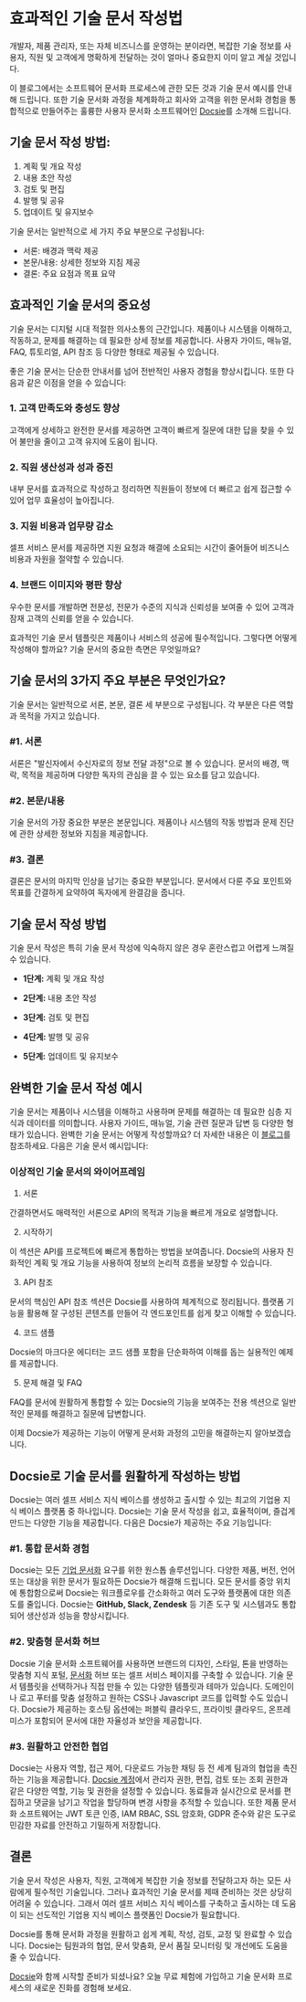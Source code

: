 # 효과적인 기술 문서 작성법

개발자, 제품 관리자, 또는 자체 비즈니스를 운영하는 분이라면, 복잡한 기술 정보를 사용자, 직원 및 고객에게 명확하게 전달하는 것이 얼마나 중요한지 이미 알고 계실 것입니다.

이 블로그에서는 소프트웨어 문서화 프로세스에 관한 모든 것과 기술 문서 예시를 안내해 드립니다. 또한 기술 문서화 과정을 체계화하고 회사와 고객을 위한 문서화 경험을 통합적으로 만들어주는 훌륭한 사용자 문서화 소프트웨어인 [Docsie](https://www.docsie.io/)를 소개해 드립니다.

## 기술 문서 작성 방법:

1. 계획 및 개요 작성
2. 내용 초안 작성
3. 검토 및 편집
4. 발행 및 공유
5. 업데이트 및 유지보수

기술 문서는 일반적으로 세 가지 주요 부분으로 구성됩니다:
- 서론: 배경과 맥락 제공
- 본문/내용: 상세한 정보와 지침 제공
- 결론: 주요 요점과 목표 요약

## 효과적인 기술 문서의 중요성

기술 문서는 디지털 시대 적절한 의사소통의 근간입니다. 제품이나 시스템을 이해하고, 작동하고, 문제를 해결하는 데 필요한 상세 정보를 제공합니다. 사용자 가이드, 매뉴얼, FAQ, 튜토리얼, API 참조 등 다양한 형태로 제공될 수 있습니다.

좋은 기술 문서는 단순한 안내서를 넘어 전반적인 사용자 경험을 향상시킵니다. 또한 다음과 같은 이점을 얻을 수 있습니다:

### 1. 고객 만족도와 충성도 향상

고객에게 상세하고 완전한 문서를 제공하면 고객이 빠르게 질문에 대한 답을 찾을 수 있어 불만을 줄이고 고객 유지에 도움이 됩니다.

### 2. 직원 생산성과 성과 증진

내부 문서를 효과적으로 작성하고 정리하면 직원들이 정보에 더 빠르고 쉽게 접근할 수 있어 업무 효율성이 높아집니다.

### 3. 지원 비용과 업무량 감소

셀프 서비스 문서를 제공하면 지원 요청과 해결에 소요되는 시간이 줄어들어 비즈니스 비용과 자원을 절약할 수 있습니다.

### 4. 브랜드 이미지와 평판 향상

우수한 문서를 개발하면 전문성, 전문가 수준의 지식과 신뢰성을 보여줄 수 있어 고객과 잠재 고객의 신뢰를 얻을 수 있습니다.

효과적인 기술 문서 템플릿은 제품이나 서비스의 성공에 필수적입니다. 그렇다면 어떻게 작성해야 할까요? 기술 문서의 중요한 측면은 무엇일까요?

## 기술 문서의 3가지 주요 부분은 무엇인가요?

기술 문서는 일반적으로 서론, 본문, 결론 세 부분으로 구성됩니다. 각 부분은 다른 역할과 목적을 가지고 있습니다.

### #1. 서론

서론은 "발신자에서 수신자로의 정보 전달 과정"으로 볼 수 있습니다. 문서의 배경, 맥락, 목적을 제공하며 다양한 독자의 관심을 끌 수 있는 요소를 담고 있습니다.

### #2. 본문/내용

기술 문서의 가장 중요한 부분은 본문입니다. 제품이나 시스템의 작동 방법과 문제 진단에 관한 상세한 정보와 지침을 제공합니다.

### #3. 결론

결론은 문서의 마지막 인상을 남기는 중요한 부분입니다. 문서에서 다룬 주요 포인트와 목표를 간결하게 요약하여 독자에게 완결감을 줍니다.

## 기술 문서 작성 방법

기술 문서 작성은 특히 기술 문서 작성에 익숙하지 않은 경우 혼란스럽고 어렵게 느껴질 수 있습니다.

-   **1단계:** 계획 및 개요 작성
    
-   **2단계:** 내용 초안 작성
    
-   **3단계:** 검토 및 편집
    
-   **4단계:** 발행 및 공유
    
-   **5단계:** 업데이트 및 유지보수
    

## 완벽한 기술 문서 작성 예시

기술 문서는 제품이나 시스템을 이해하고 사용하며 문제를 해결하는 데 필요한 심층 지식과 데이터를 의미합니다. 사용자 가이드, 매뉴얼, 기술 관련 질문과 답변 등 다양한 형태가 있습니다. 완벽한 기술 문서는 어떻게 작성할까요? 더 자세한 내용은 이 [블로그](https://www.docsie.io/blog/articles/how-to-write-clear-concise-user-manual-instructions/)를 참조하세요. 다음은 기술 문서 예시입니다:

### 이상적인 기술 문서의 와이어프레임

1. 서론

간결하면서도 매력적인 서론으로 API의 목적과 기능을 빠르게 개요로 설명합니다.

2. 시작하기

이 섹션은 API를 프로젝트에 빠르게 통합하는 방법을 보여줍니다. Docsie의 사용자 친화적인 계획 및 개요 기능을 사용하여 정보의 논리적 흐름을 보장할 수 있습니다.

3. API 참조

문서의 핵심인 API 참조 섹션은 Docsie를 사용하여 체계적으로 정리됩니다. 플랫폼 기능을 활용해 잘 구성된 콘텐츠를 만들어 각 엔드포인트를 쉽게 찾고 이해할 수 있습니다.

4. 코드 샘플

Docsie의 마크다운 에디터는 코드 샘플 포함을 단순화하여 이해를 돕는 실용적인 예제를 제공합니다.

5. 문제 해결 및 FAQ

FAQ를 문서에 원활하게 통합할 수 있는 Docsie의 기능을 보여주는 전용 섹션으로 일반적인 문제를 해결하고 질문에 답변합니다.

이제 Docsie가 제공하는 기능이 어떻게 문서화 과정의 고민을 해결하는지 알아보겠습니다.

## Docsie로 기술 문서를 원활하게 작성하는 방법

Docsie는 여러 셀프 서비스 지식 베이스를 생성하고 출시할 수 있는 최고의 기업용 지식 베이스 플랫폼 중 하나입니다. Docsie는 기술 문서 작성을 쉽고, 효율적이며, 즐겁게 만드는 다양한 기능을 제공합니다. 다음은 Docsie가 제공하는 주요 기능입니다:

### #1. 통합 문서화 경험

Docsie는 모든 [기업 문서화](https://site.docsie.io/enterprise-documentation) 요구를 위한 원스톱 솔루션입니다. 다양한 제품, 버전, 언어 또는 대상을 위한 문서가 필요하든 Docsie가 해결해 드립니다. 모든 문서를 중앙 위치에 통합함으로써 Docsie는 워크플로우를 간소화하고 여러 도구와 플랫폼에 대한 의존도를 줄입니다. Docsie는 **GitHub, Slack, Zendesk** 등 기존 도구 및 시스템과도 통합되어 생산성과 성능을 향상시킵니다.

### #2. 맞춤형 문서화 허브

Docsie 기술 문서화 소프트웨어를 사용하면 브랜드의 디자인, 스타일, 톤을 반영하는 맞춤형 지식 포털, [문서화](https://www.docsie.io/blog/articles/why-is-there-a-need-for-customization-in-documentation/) 허브 또는 셀프 서비스 페이지를 구축할 수 있습니다. 기술 문서 템플릿을 선택하거나 직접 만들 수 있는 다양한 템플릿과 테마가 있습니다. 도메인이나 로고 푸터를 맞춤 설정하고 원하는 CSS나 Javascript 코드를 입력할 수도 있습니다. Docsie가 제공하는 호스팅 옵션에는 퍼블릭 클라우드, 프라이빗 클라우드, 온프레미스가 포함되어 문서에 대한 자율성과 보안을 제공합니다.

### #3. 원활하고 안전한 협업

Docsie는 사용자 역할, 접근 제어, 다운로드 가능한 채팅 등 전 세계 팀과의 협업을 촉진하는 기능을 제공합니다. [Docsie 계정](https://app.docsie.io/onboarding/#/account)에서 관리자 권한, 편집, 검토 또는 조회 권한과 같은 다양한 역할, 기능 및 권한을 설정할 수 있습니다. 동료들과 실시간으로 문서를 편집하고 댓글을 남기고 작업을 할당하며 변경 사항을 추적할 수 있습니다. 또한 제품 문서화 소프트웨어는 JWT 토큰 인증, IAM RBAC, SSL 암호화, GDPR 준수와 같은 도구로 민감한 자료를 안전하고 기밀하게 저장합니다.

## 결론

기술 문서 작성은 사용자, 직원, 고객에게 복잡한 기술 정보를 전달하고자 하는 모든 사람에게 필수적인 기술입니다. 그러나 효과적인 기술 문서를 제때 준비하는 것은 상당히 어려울 수 있습니다. 그래서 여러 셀프 서비스 지식 베이스를 구축하고 출시하는 데 도움이 되는 선도적인 기업용 지식 베이스 플랫폼인 Docsie가 필요합니다.

Docsie를 통해 문서화 과정을 원활하고 쉽게 계획, 작성, 검토, 교정 및 완료할 수 있습니다. Docsie는 팀원과의 협업, 문서 맞춤화, 문서 품질 모니터링 및 개선에도 도움을 줄 수 있습니다.

[Docsie](https://www.docsie.io/)와 함께 시작할 준비가 되셨나요? 오늘 무료 체험에 가입하고 기술 문서화 프로세스의 새로운 진화를 경험해 보세요.